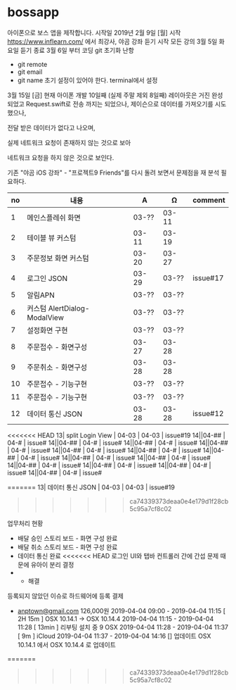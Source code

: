 # bossapp

아이폰으로 보스 앱을 제작합니다.
시작일 
2019년 2월 9일 [월] 시작
https://www.inflearn.com/
에서 최강사, 야곰 강좌 듣기 시작
모든 강의 
3월 5일 화요일 듣기 종료
3월 6일 부터 코딩 
git 초기화 난항 
- git remote 
- git email 
- git name 
초기 설정이 있어야 한다.
terminal에서 설정

3월 15일 [금] 현재 아이폰 개발 10일째 (실제 주말 제외 8일째) 레이아웃은 거진 완성 되었고
Request.swift로 전송 까지는 되었으나, 제이슨으로 데이터를 가져오기를 시도 했으나, 

전달 받은 데이터가 없다고 나오며, 

실제 네트워크 요청이 존재하지 않는 것으로 보아 

네트워크 요청을 하지 않은 것으로 보인다.

기존 "야곰 iOS 강좌" - "프로젝트9 Friends"를 다시 돌려 보면서 문제점을  재 분석 필요하다.

no|내용|A|Ω|comment
--|--|--|--|--
1 | 메인스플레쉬 화면|03-??| 03-11|
2 | 테이블 뷰 커스텀| 03-11| 03-19|
3 | 주문정보 화면 커스텀 | 03-20 | 03-27|
4 | 로그인 JSON | 03-29 | 03-?? | issue#17
5 | 알림APN | 03-?? | 03-?? |
6 | 커스텀 AlertDialog- ModalView | 03-?? | 03-?? |
7 | 설정화면 구현 | 03-?? | 03-?? |
8 | 주문접수 - 화면구성 | 03-27 | 03-28 |
9 | 주문취소 - 화면구성 | 03-28 | 03-28 |
10 | 주문접수 - 기능구현 | 03-?? | 03-?? |
11 | 주문접수 - 기능구현 | 03-?? | 03-?? |
12| 데이터 통신 JSON | 03-28 | 03-28 | issue#12
<<<<<<< HEAD
13| split Login View | 04-03 | 04-03 | issue#19
14||04-## | 04-# | issue#
14||04-## | 04-# | issue#
14||04-## | 04-# | issue#
14||04-## | 04-# | issue#
14||04-## | 04-# | issue#
14||04-## | 04-# | issue#
14||04-## | 04-# | issue#
14||04-## | 04-# | issue#
14||04-## | 04-# | issue#
14||04-## | 04-# | issue#
14||04-## | 04-# | issue#
14||04-## | 04-# | issue#
14||04-## | 04-# | issue#

=======
13| 데이터 통신 JSON | 04-03 | 04-03 | issue#19
>>>>>>> ca74339373deaa0e4e179d1f28cb5c95a7cf8c02

업무처리 현황
- 배달 승인 스토리 보드 - 화면 구성 완료
- 배달 취소 스토리 보드 - 화면 구성 완료
- 데이터 통신 완료
<<<<<<< HEAD
 로그인 UI와 탭바 컨트롤러 간에 간섭 문제 때문에 유아이 분리 결정
- - 해결

등록되지 않았던 이슈로 하드웨어에 등록 결제 
- anptown@gmail.com
126,000원
2019-04-04 09:00 - 2019-04-04 11:15 [ 2H 15m ] OSX 10.14.1 ->  OSX 10.14.4 
2019-04-04 11:15 - 2019-04-04 11:28 [ 13min ]  리부팅 설치 중 9 OSX 
2019-04-04 11:28 - 2019-04-04 11:37 [ 9m ] iCloud 
2019-04-04 11:37 - 2019-04-04 14:16 []
업데이트 OSX 10.14.1
에서 
 OSX 10.14.4 로 업데이트
 
 
=======
>>>>>>> ca74339373deaa0e4e179d1f28cb5c95a7cf8c02

